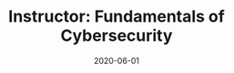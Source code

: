 ---
title: "Instructor: Fundamentals of Cybersecurity"
collection: teaching
type: "5 Hour, 5 Day Summer Camp"
venue: "Innovation Center of St. Vrain Valley Schools, Cybersecurity"
date: 2020-06-01
location: "Longmont, CO"
---